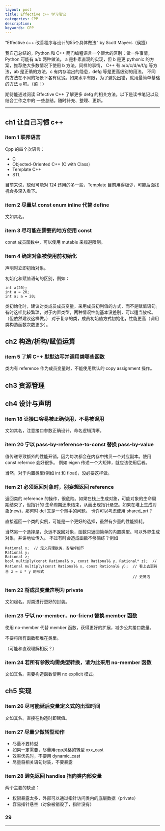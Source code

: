 ```yaml
---
layout: post
title: Effective c++ 学习笔记
categories: CPP
description: 
keywords: CPP
---
```


"Effective c++ 改善程序与设计的55个具体做法" by Scott Mayers（侯捷）

我自己总结的，Python 和 C++ 两门编程语言一个很大的区别：做一件事情，Python 可能有 a/b 两种做法，
a 是朴素直观的实现，但 b 是更 pythonic 的方案，推荐绝大多数情况下使用 b 方法。同样的事情，
 C++ 有 a/b/c/d/e/f/g 等方法，ab 是正确的方法，c 有内存溢出的隐患，defg 等是更高级别的用法。
不同的方法在不同的场景下各有优劣。如果水平有限，为了避免出错，就用最简单基础的方法 a 吧。（菜！）

期待能通过阅读 Effective C++ 了解更多 defg 的相关方法。以下是读书笔记以及结合工作之中的
一些总结。随时补充、整理、更新。
 
---
## ch1 让自己习惯 c++
### item 1 联邦语言

Cpp 的四个次语言：
- C
- Objected-Oriented C++ (C with Class)
- Template C++
- STL

目前来说，貌似可能对 124 还用的多一些，Template 目前用得极少，可能后面找机会多深入看下。

### item 2 尽量以 const enum inline 代替 define

文如其名。

### item 3 尽可能在需要的地方使用 const 

const 成员函数中，可以使用 mutable 来规避限制。

### item 4 确定对象被使用前初始化

声明时立即初始对象。

初始化和赋值语句的区别，例如：

```text
int a(20);
int a = 20;
int a; a = 20;
```

类初始化时，建议对类成员成员变量，采用成员初列值的方式，而不是赋值语句。
有时这样比较繁琐，对于内置类型，两种情况性能基本没差别，可以适当放松。（但依然建议这样做。）
对于复杂的类，成员初始值方式初始化，性能更高（调用类构造函数次数更少）。

## ch2 构造/析构/赋值运算

### item 5 了解 C++ 默默边写并调用类哪些函数

类内有 reference 作为成员变量时，不能使用默认的 copy assignment 操作。

## ch3 资源管理

## ch4 设计与声明

### item 18 让接口容易被正确使用，不易被误用

文如其名，注意接口参数正确设计，命名逻辑清晰。


### item 20 宁以 pass-by-reference-to-const 替换 pass-by-value

值️传递导致额外的性能开销，因为每次都会在内存中拷贝一个对应副本。使用 const refernce 会好很多。
例如 eigen 传递一个大矩阵，就应该使用后者。

当然，对于内置类型(例如 int 和 float)，没必要这样做。 

### item 21 必须返回对象时，别妄想返回 reference

返回类的 reference 的操作，很危险。如果在栈上生成对象，可能对象的生命周期结束了，但指针的
生命周期还未结束，从而出现指针悬空。如果在堆上生成对象(new)，那何时 del 又是一个棘手的问题。
也许可以考虑使用 shared_prt ?

直接返回一个类的实例，可能是一个更好的选择，虽然有少量的性能损耗。

当然另一个选择是，永远不返回对象，函数只返回简单的内置类型。可以外界生成对象，并讲地址传入。
不过有时会造成函数不够简练？例如

```text
Rational x;  // 定义有理数类，省略掉细节
Rational y;
Rational z;
bool multiply(const Rational& x, const Rational& y, Rational* z);  //  
Rational multiply(const Rational& x, const Rational& y);  // 看上去更符合 z = x * y 的形式
                                                          // 更简洁
```



### item 22 将成员变量声明为 private

文如起名。对类进行更好的封装。


### item 23 宁以 no-member，no-friend 替换 member 函数

使用 no-member 代替 member 函数，获得更好的扩展，减少公共接口数量。

不要将所有函数都堆在类里。

（可能和直观理解相反？）

### item 24 若所有参数均需类型转换，请为此采用 no-member 函数 

文如其名。需要构造函数使用 no explicit 模式。

## ch5 实现

### item 26 尽可能延后变量定义式的出现时间

文如其名。直接在构造时即赋值。

### item 27 尽量少做转型动作

- 尽量不要转型
- 如果一定需要，尽量用cpp风格的转型 xxx_cast
- 效率优先时，不要用 dynamic_cast
- 尽量将相关语句封装，不要暴露

### item 28 避免返回 handles 指向类内部变量

两个主要的缺点：

- 权限暴露太多，外部可以通过指针访问类内的底层数据（private）
- 容易指针悬空（对象被销毁了，指针没有）

### 29



---





